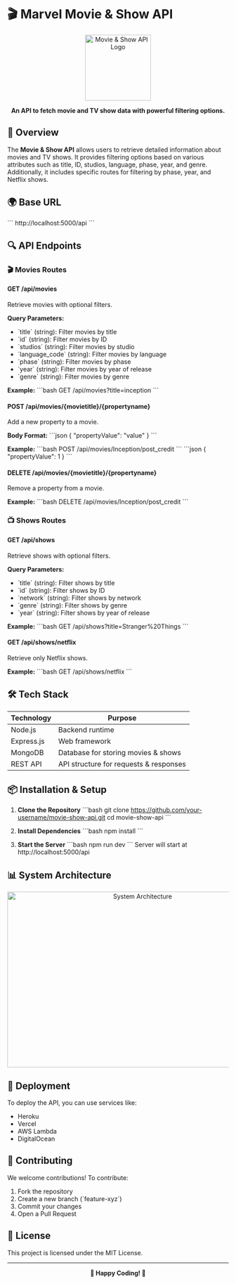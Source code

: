 # 🎬 Marvel Movie & Show API

<div align="center">
  <img src="/placeholder.svg?height=150&width=150" alt="Movie & Show API Logo" width="150" height="150"/>
  <p><strong>An API to fetch movie and TV show data with powerful filtering options.</strong></p>
</div>

## 📌 Overview

The **Movie & Show API** allows users to retrieve detailed information about movies and TV shows. It provides filtering options based on various attributes such as title, ID, studios, language, phase, year, and genre. Additionally, it includes specific routes for filtering by phase, year, and Netflix shows.

## 🌍 Base URL

\`\`\`
http://localhost:5000/api
\`\`\`

## 🔍 API Endpoints

### 🎬 Movies Routes

#### GET /api/movies
Retrieve movies with optional filters.

**Query Parameters:**
- \`title\` (string): Filter movies by title
- \`id\` (string): Filter movies by ID
- \`studios\` (string): Filter movies by studio
- \`language_code\` (string): Filter movies by language
- \`phase\` (string): Filter movies by phase
- \`year\` (string): Filter movies by year of release
- \`genre\` (string): Filter movies by genre

**Example:**
\`\`\`bash
GET /api/movies?title=inception
\`\`\`

#### POST /api/movies/{movietitle}/{propertyname}
Add a new property to a movie.

**Body Format:**
\`\`\`json
{
  "propertyValue": "value"
}
\`\`\`

**Example:**
\`\`\`bash
POST /api/movies/Inception/post_credit
\`\`\`
\`\`\`json
{
  "propertyValue": 1
}
\`\`\`

#### DELETE /api/movies/{movietitle}/{propertyname}
Remove a property from a movie.

**Example:**
\`\`\`bash
DELETE /api/movies/Inception/post_credit
\`\`\`

### 📺 Shows Routes

#### GET /api/shows
Retrieve shows with optional filters.

**Query Parameters:**
- \`title\` (string): Filter shows by title
- \`id\` (string): Filter shows by ID
- \`network\` (string): Filter shows by network
- \`genre\` (string): Filter shows by genre
- \`year\` (string): Filter shows by year of release

**Example:**
\`\`\`bash
GET /api/shows?title=Stranger%20Things
\`\`\`

#### GET /api/shows/netflix
Retrieve only Netflix shows.

**Example:**
\`\`\`bash
GET /api/shows/netflix
\`\`\`

## 🛠 Tech Stack

| Technology | Purpose |
|------------|---------|
| Node.js    | Backend runtime |
| Express.js | Web framework |
| MongoDB    | Database for storing movies & shows |
| REST API   | API structure for requests & responses |

## 📦 Installation & Setup

1. **Clone the Repository**
   \`\`\`bash
   git clone https://github.com/your-username/movie-show-api.git
   cd movie-show-api
   \`\`\`

2. **Install Dependencies**
   \`\`\`bash
   npm install
   \`\`\`

3. **Start the Server**
   \`\`\`bash
   npm run dev
   \`\`\`
   Server will start at http://localhost:5000/api

## 📊 System Architecture

<div align="center">
  <img src="/placeholder.svg?height=400&width=600" alt="System Architecture" width="600" height="400"/>
</div>

## 🚀 Deployment

To deploy the API, you can use services like:
- Heroku
- Vercel
- AWS Lambda
- DigitalOcean

## 🤝 Contributing

We welcome contributions! To contribute:

1. Fork the repository
2. Create a new branch (\`feature-xyz\`)
3. Commit your changes
4. Open a Pull Request

## 📜 License

This project is licensed under the MIT License.

---

<div align="center">
  <strong>🚀 Happy Coding! 🎥</strong>
</div>

